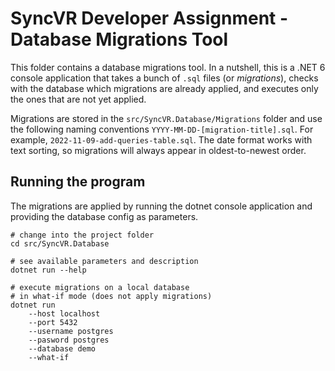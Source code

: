 # SyncVR Developer Assignment - Database Migrations Tool

This folder contains a database migrations tool. In a nutshell, this is a .NET 6 console application that takes a bunch of `.sql` files (or _migrations_), checks with the database which migrations are already applied, and executes only the ones that are not yet applied.

Migrations are stored in the `src/SyncVR.Database/Migrations` folder and use the following naming conventions `YYYY-MM-DD-[migration-title].sql`. For example, `2022-11-09-add-queries-table.sql`. The date format works with text sorting, so migrations will always appear in oldest-to-newest order.

## Running the program

The migrations are applied by running the dotnet console application and providing the database config as parameters.

```shell
# change into the project folder
cd src/SyncVR.Database

# see available parameters and description
dotnet run --help

# execute migrations on a local database
# in what-if mode (does not apply migrations)
dotnet run
    --host localhost
    --port 5432
    --username postgres
    --pasword postgres
    --database demo
    --what-if
```
